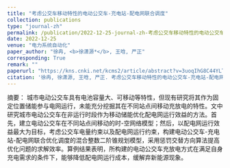 ```yaml
---
title: "考虑公交车移动特性的电动公交车-充电站-配电网联合调度"
collection: publications
type: "journal-zh"
permalink: /publication/2022-12-25-journal-zh-考虑公交车移动特性的电动公交车-充电站-配电网联合调度
date: 2022-12-25
venue: "电力系统自动化"
paper_author: "徐冉, <b>徐潇源*</b>, 王晗, 严正"
corresponding: True
remark: ""
paperurl: "https://kns.cnki.net/kcms2/article/abstract?v=3uoqIhG8C44YLTlOAiTRKibYlV5Vjs7ioT0BO4yQ4m_mOgeS2ml3UBliRfKRYir8aNLuvfyiHrMbItlTndTwzt19PJRsY0GS&uniplatform=NZKPT"
citation: '徐冉, 徐潇源, 王晗, 严正. 考虑公交车移动特性的电动公交车-充电站-配电网联合调度[J]. 电力系统自动化, 2022, 46(24): 36-44.'
---
```


摘要：
城市电动公交车具有电池容量大、可移动等特性，但现有研究将其作为固定位置储能参与电网运行，未能充分挖掘其在不同站点间移动充放电的特性。文中研究城市电动公交车在非运行时段作为移动储能优化配电网运行效益的方法。首先，建立电动公交车在不同站点间移动的时-空网络模型；然后，以配电网运行效益最大为目标，考虑公交车电量约束以及配电网运行约束，构建电动公交车-充电站-配电网联合优化调度的混合整数二阶锥规划模型，采用惩罚交替方向算法提高优化问题的求解效率。算例结果表明，所构建的电动公交车充放电方式在满足自身充电需求的条件下，能够降低配电网运行成本，缓解弃新能源现象。